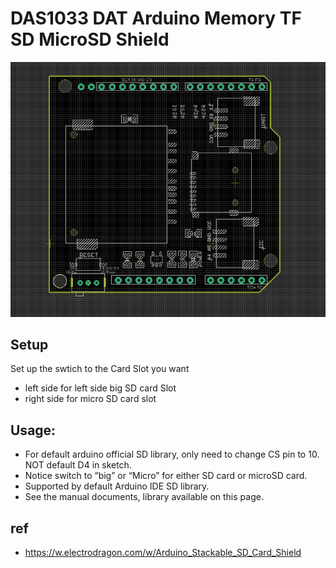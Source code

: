 
# DAS1033 DAT Arduino Memory TF SD MicroSD Shield


![](43-16-15-14-04-2023.png)

## Setup
Set up the swtich to the Card Slot you want
- left side for left side big SD card Slot
- right side for micro SD card slot 


## Usage:
- For default arduino official SD library, only need to change CS pin to 10. NOT default D4 in sketch.
- Notice switch to “big” or “Micro” for either SD card or microSD card.
- Supported by default Arduino IDE SD library.
- See the manual documents, library available on this page.


## ref 
- https://w.electrodragon.com/w/Arduino_Stackable_SD_Card_Shield